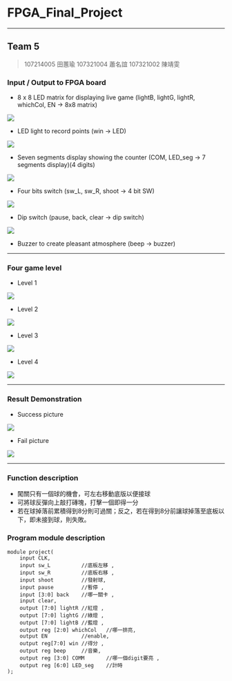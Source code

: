 # FPGA_Final_Project
---
## Team 5
> 107214005 田蕙瑜
> 107321004 蕭名誼
> 107321002 陳靖雯

### Input / Output to FPGA board
- 8 x 8 LED matrix for displaying live game (lightB, lightG, lightR, whichCol, EN -> 8x8 matrix)

![](https://github.com/angela604418/FPGA_Final_Project/blob/master/Images/level1.png)

- LED light to record points (win -> LED)

![](https://github.com/angela604418/FPGA_Final_Project/blob/master/Images/points.png)

- Seven segments display showing the counter (COM, LED_seg -> 7 segments display)(4 digits)

![](https://github.com/angela604418/FPGA_Final_Project/blob/master/Images/seg.png)

- Four bits switch (sw_L, sw_R, shoot -> 4 bit SW)

![](https://github.com/angela604418/FPGA_Final_Project/blob/master/Images/switch.png)

- Dip switch (pause, back, clear -> dip switch)

![](https://github.com/angela604418/FPGA_Final_Project/blob/master/Images/clear_pause.png)

- Buzzer to create pleasant atmosphere (beep -> buzzer)


---
### Four game level
- Level 1

![](https://github.com/angela604418/FPGA_Final_Project/blob/master/Images/level1.png)

- Level 2

![](![](https://github.com/angela604418/FPGA_Final_Project/blob/master/Images/level2.png))

- Level 3

![](https://github.com/angela604418/FPGA_Final_Project/blob/master/Images/level3.png)

- Level 4

![](https://github.com/angela604418/FPGA_Final_Project/blob/master/Images/level4.png)

---
### Result Demonstration

- Success picture

![](https://github.com/angela604418/FPGA_Final_Project/blob/master/Images/success.png)

- Fail picture

![](https://github.com/angela604418/FPGA_Final_Project/blob/master/Images/fail.png)

---
### Function description
- 闖關只有一個球的機會，可左右移動底版以便接球
- 可將球反彈向上敲打磚塊，打擊一個即得一分
- 若在球掉落前累積得到8分則可過關；反之，若在得到8分前讓球掉落至底板以下，即未接到球，則失敗。


### Program module description
```verilog=
module project(
    input CLK,
    input sw_L          //底板左移 ,
    input sw_R          //底板右移 ,
    input shoot         //發射球,
    input pause         //暫停 ,
    input [3:0] back    //哪一關卡 ,
    input clear,
    output [7:0] lightR //紅燈 ,
    output [7:0] lightG //綠燈 ,
    output [7:0] lightB //藍燈 ,
    output reg [2:0] whichCol   //哪一排亮, 
    output EN           //enable,
    output reg[7:0] win //得分 ,
    output reg beep     //音樂,
    output reg [3:0] COMM       //哪一個digit要亮 ,
    output reg [6:0] LED_seg    //計時
);

```

